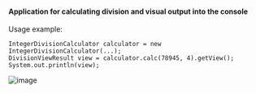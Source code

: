 #### Application for calculating division and visual output into the console

Usage example:
```
IntegerDivisionCalculator calculator = new IntegerDivisionCalculator(...);
DivisionViewResult view = calculator.calc(78945, 4).getView();
System.out.println(view);
```

![image](https://user-images.githubusercontent.com/80154033/165268610-d165aa59-b54e-4b98-92a3-6bc5ca1afd1e.png)
